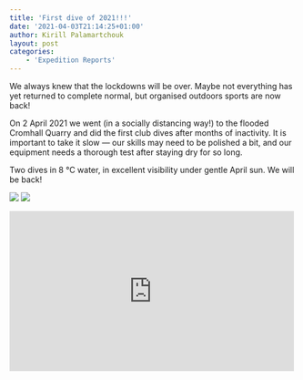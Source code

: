 ```yaml
---
title: 'First dive of 2021!!!'
date: '2021-04-03T21:14:25+01:00'
author: Kirill Palamartchouk
layout: post
categories:
    - 'Expedition Reports'
---
```


We always knew that the lockdowns will be over. Maybe not everything has yet returned to complete normal, but organised outdoors sports are now back!

On 2 April 2021 we went (in a socially distancing way!) to the flooded Cromhall Quarry and did the first club dives after months of inactivity. It is important to take it slow — our skills may need to be polished a bit, and our equipment needs a thorough test after staying dry for so long.

Two dives in 8 °C water, in excellent visibility under gentle April sun. We will be back!

![](https://ouueg.com/wp-content/uploads/2021/04/IMG_20210402_093803800_HDR-2500x1406.jpg)
![](https://ouueg.com/wp-content/uploads/2021/04/IMG_20210402_111851342-2500x1406.jpg)
<iframe allow="accelerometer; autoplay; clipboard-write; encrypted-media; gyroscope; picture-in-picture; web-share" allowfullscreen="" frameborder="0" height="281" loading="lazy" src="https://www.youtube.com/embed/5gmBrFuBYxE?feature=oembed" title="2021-04-02 Cromhall, OUUEG" width="500"></iframe>
